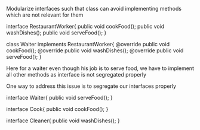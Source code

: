 Modularize interfaces such that class can avoid implementing methods which are not relevant for them 

interface RestaurantWorker{
    public void cookFood();
    public void washDishes();
    public void serveFood();
}


class Waiter implements RestaurantWorker{
    @override
    public void cookFood();
    @override
    public void washDishes();
    @override
    public void serveFood();
}

Here for a waiter even though his job is to serve food, we have to implement all other methods as interface is not segregated properly 

One way to address this issue is to segregate our interfaces properly 

interface Waiter{
    public void serveFood();
}

interface Cook{
    public void cookFood();
}

interface Cleaner{
    public void washDishes();
}